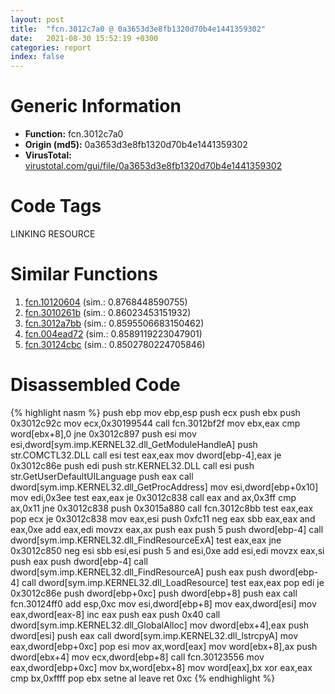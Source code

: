 ```yaml
---
layout: post
title:  "fcn.3012c7a0 @ 0a3653d3e8fb1320d70b4e1441359302"
date:   2021-08-30 15:52:19 +0300
categories: report
index: false
---
```


# Generic Information
- **Function:** fcn.3012c7a0
- **Origin (md5):** 0a3653d3e8fb1320d70b4e1441359302
- **VirusTotal:** [virustotal.com/gui/file/0a3653d3e8fb1320d70b4e1441359302][virustotal_ref]

# Code Tags
<span class="tag" id="LINKING">LINKING</span>
<span class="tag" id="RESOURCE">RESOURCE</span>


# Similar Functions

1. [fcn.10120604][similar_1_ref] (sim.: 0.8768448590755)
2. [fcn.3010261b][similar_2_ref] (sim.: 0.86023453151932)
3. [fcn.3012a7bb][similar_3_ref] (sim.: 0.8595506683150462)
4. [fcn.004ead72][similar_4_ref] (sim.: 0.8589119223047901)
5. [fcn.30124cbc][similar_5_ref] (sim.: 0.8502780224705846)


# Disassembled Code

{% highlight nasm %}
push ebp
mov ebp,esp
push ecx
push ebx
push 0x3012c92c
mov ecx,0x30199544
call fcn.3012bf2f
mov ebx,eax
cmp word[ebx+8],0
jne 0x3012c897
push esi
mov esi,dword[sym.imp.KERNEL32.dll_GetModuleHandleA]
push str.COMCTL32.DLL
call esi
test eax,eax
mov dword[ebp-4],eax
je 0x3012c86e
push edi
push str.KERNEL32.DLL
call esi
push str.GetUserDefaultUILanguage
push eax
call dword[sym.imp.KERNEL32.dll_GetProcAddress]
mov esi,dword[ebp+0x10]
mov edi,0x3ee
test eax,eax
je 0x3012c838
call eax
and ax,0x3ff
cmp ax,0x11
jne 0x3012c838
push 0x3015a880
call fcn.3012c8bb
test eax,eax
pop ecx
je 0x3012c838
mov eax,esi
push 0xfc11
neg eax
sbb eax,eax
and eax,0xe
add eax,edi
movzx eax,ax
push eax
push 5
push dword[ebp-4]
call dword[sym.imp.KERNEL32.dll_FindResourceExA]
test eax,eax
jne 0x3012c850
neg esi
sbb esi,esi
push 5
and esi,0xe
add esi,edi
movzx eax,si
push eax
push dword[ebp-4]
call dword[sym.imp.KERNEL32.dll_FindResourceA]
push eax
push dword[ebp-4]
call dword[sym.imp.KERNEL32.dll_LoadResource]
test eax,eax
pop edi
je 0x3012c86e
push dword[ebp+0xc]
push dword[ebp+8]
push eax
call fcn.30124ff0
add esp,0xc
mov esi,dword[ebp+8]
mov eax,dword[esi]
mov eax,dword[eax-8]
inc eax
push eax
push 0x40
call dword[sym.imp.KERNEL32.dll_GlobalAlloc]
mov dword[ebx+4],eax
push dword[esi]
push eax
call dword[sym.imp.KERNEL32.dll_lstrcpyA]
mov eax,dword[ebp+0xc]
pop esi
mov ax,word[eax]
mov word[ebx+8],ax
push dword[ebx+4]
mov ecx,dword[ebp+8]
call fcn.30123556
mov eax,dword[ebp+0xc]
mov bx,word[ebx+8]
mov word[eax],bx
xor eax,eax
cmp bx,0xffff
pop ebx
setne al
leave 
ret 0xc
{% endhighlight %}


[similar_1_ref]: /report/fcn.10120604@e5d49e0823e602f2ee948ac39d32c1eb
[similar_2_ref]: /report/fcn.3010261b@0a3653d3e8fb1320d70b4e1441359302
[similar_3_ref]: /report/fcn.3012a7bb@0a3653d3e8fb1320d70b4e1441359302
[similar_4_ref]: /report/fcn.004ead72@9c2b894b84f59672d8be2e984066f76f
[similar_5_ref]: /report/fcn.30124cbc@0a3653d3e8fb1320d70b4e1441359302
[virustotal_ref]: https://www.virustotal.com/gui/file/0a3653d3e8fb1320d70b4e1441359302